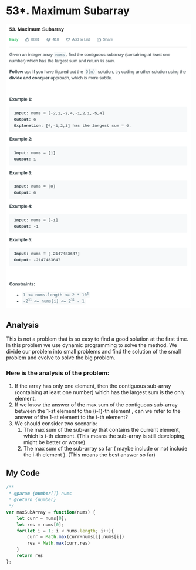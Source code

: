 # 53\*. Maximum Subarray

![](.gitbook/assets/image%20%2823%29.png)

## Analysis

This is not a problem that is so easy to find a good solution at the first time. In this problem we use dynamic programming to solve the method. We divide our problem into small problems and find the solution of the small problem and evolve to solve the big problem.

### Here is the analysis of the problem:

1. If the array has only one element, then the contiguous sub-array \(containing at least one number\) which has the largest sum is the only element.
2.  If we know the answer of the max sum of  the contiguous sub-array between the 1-st element to the \(i-1\)-th element , can we refer to the answer of the 1-st element to the i-th element?
3. We should consider two scenario:
   1. The max sum of the sub-array that contains the current element, which is i-th element. \(This means the sub-array is still developing, might be better or worse\).
   2. The max sum of the sub-array so far \( maybe include or not include the i-th element \). \(This means the best answer so far\)

## My Code

```javascript
/**
 * @param {number[]} nums
 * @return {number}
 */
var maxSubArray = function(nums) {
    let curr = nums[0];
    let res = nums[0];
    for(let i = 1; i < nums.length; i++){
        curr = Math.max(curr+nums[i],nums[i])
        res = Math.max(curr,res)
    }
    return res
};
```

